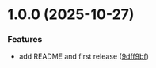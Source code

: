 # 1.0.0 (2025-10-27)


### Features

* add README and first release ([9dff9bf](https://github.com/benjaminsanborn/psc/commit/9dff9bfbfbc727b2ebb08d98c9b9dd9d7e3970c5))
